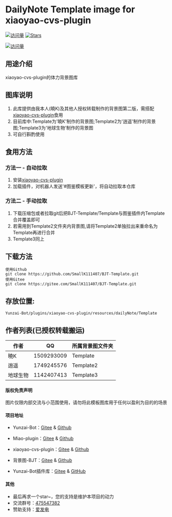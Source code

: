 # DailyNote Template image for xiaoyao-cvs-plugin

[![访问量](https://visitor-badge.glitch.me/badge?page_id=SmallK111407.BJT-Template&right_color=red&left_text=访%20问%20量)](https://github.com/SmallK111407/BJT-Template)
[![Stars](https://img.shields.io/github/stars/SmallK111407/BJT-Template?color=yellow&label=收藏)](../../stargazers)

[![访问量](https://profile-counter.glitch.me/SmallK111407-BJT-Template/count.svg)](https://github.com/SmallK111407/BJT-Template)

## 用途介绍
xiaoyao-cvs-plugin的体力背景图库

## 图库说明

1. 此库提供由我本人(曉K)及其他人授权转载制作的背景图第二版，需搭配[xiaoyao-cvs-plugin](https://gitee.com/Ctrlcvs/xiaoyao-cvs-plugin)食用
2. 目前库中:Template为'曉K'制作的背景图;Template2为'逍遥'制作的背景图;Template3为'地球生物'制作的背景图
3. 可自行斟酌使用


## 食用方法

### 方法一 - 自动拉取

1. 安装[xiaoyao-cvs-plugin](https://gitee.com/Ctrlcvs/xiaoyao-cvs-plugin)
2. 加载插件，对机器人发送'#图鉴模板更新'，将自动拉取本仓库

### 方法二 - 手动拉取

1. 下载压缩包或者拉取git后把BJT-Template/Template与图鉴插件内Template合并覆盖即可
2. 若需用到Template2文件夹内背景图,请将Template2单独拉出来重命名为Template再进行合并
3. Template3同上

## 下载方法
```
使用Github
git clone https://github.com/SmallK111407/BJT-Template.git
使用Gitee
git clone https://gitee.com/SmallK111407/BJT-Template.git
```

## 存放位置:
```
Yunzai-Bot/plugins/xiaoyao-cvs-plugin/resources/dailyNote/Template
```

## 作者列表(已授权转载搬运)

| 作者 | QQ | 所属背景图文件夹 |
| --- | --- | --- |
|曉K|1509293009|Template|
|逍遥|1749245576|Template2|
|地球生物|1142407413|Template3|

#### 版权免责声明
图片仅限内部交流与小范围使用，请勿将此模板图库用于任何以盈利为目的的场景

#### 项目地址
* Yunzai-Bot：[Gitee](https://gitee.com/Le-niao/Yunzai-Bot) & [Github](https://github.com/Le-niao/Yunzai-Bot)

* Miao-plugin：[Gitee](https://gitee.com/yoimiya-kokomi/miao-plugin) & [Github](https://github.com/yoimiya-kokomi/miao-plugin)

* xiaoyao-cvs-plugin：[Gitee](https://gitee.com/Ctrlcvs/xiaoyao-cvs-plugin) & [Github](https://github.com/Ctrlcvs/xiaoyao-cvs-plugin)

* 背景图-BJT：[Gitee](https://gitee.com/cv-hunag/BJT) & [Github](https://github.com/cv-hunag/BJT)

* Yunzai-Bot插件库：[Gitee](https://gitee.com/Hikari666/Yunzai-Bot-plugins-index) & [GitHub](https://github.com/HiArcadia/Yunzai-Bot-plugins-index)

#### 其他
* 最后再求一个star~，您的支持是维护本项目的动力
* 交流群号：[475547382](https://jq.qq.com/?_wv=1027&k=OhBjBPau)
* 赞助支持：[爱发电](https://afdian.net/a/SunRyK)
